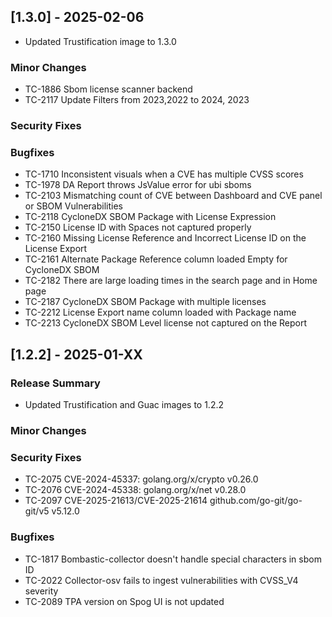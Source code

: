 ## [1.3.0] - 2025-02-06
- Updated Trustification image to 1.3.0
### Minor Changes
- TC-1886 Sbom license scanner backend
- TC-2117 Update Filters from 2023,2022 to 2024, 2023
### Security Fixes
### Bugfixes
- TC-1710 Inconsistent visuals when a CVE has multiple CVSS scores
- TC-1978 DA Report throws JsValue error for ubi sboms
- TC-2103 Mismatching count of CVE between Dashboard and CVE panel or SBOM Vulnerabilities
- TC-2118 CycloneDX SBOM Package with License Expression
- TC-2150 License ID with Spaces not captured properly
- TC-2160 Missing License Reference and Incorrect License ID on the License Export
- TC-2161 Alternate Package Reference column loaded Empty for CycloneDX SBOM
- TC-2182 There are large loading times in the search page and in Home page
- TC-2187 CycloneDX SBOM Package with multiple licenses
- TC-2212 License Export name column loaded with Package name
- TC-2213 CycloneDX SBOM Level license not captured on the Report

## [1.2.2] - 2025-01-XX

### Release Summary
- Updated Trustification and Guac images to 1.2.2

### Minor Changes

### Security Fixes
- TC-2075 CVE-2024-45337: golang.org/x/crypto v0.26.0
- TC-2076 CVE-2024-45338: golang.org/x/net v0.28.0
- TC-2097 CVE-2025-21613/CVE-2025-21614 github.com/go-git/go-git/v5 v5.12.0

### Bugfixes
- TC-1817 Bombastic-collector doesn't handle special characters in sbom ID
- TC-2022 Collector-osv fails to ingest vulnerabilities with CVSS_V4 severity
- TC-2089 TPA version on Spog UI is not updated
